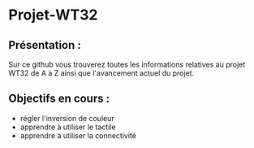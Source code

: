 # Projet-WT32

## Présentation :
Sur ce github vous trouverez toutes les informations relatives au projet WT32 de A à Z ainsi que l'avancement actuel du projet.

## Objectifs en cours :
- régler l'inversion de couleur
- apprendre à utiliser le tactile
- apprendre à utiliser la connectivité
